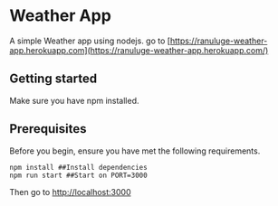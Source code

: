 # Weather App
A simple Weather app using nodejs. 
go to [https://ranuluge-weather-app.herokuapp.com](https://ranuluge-weather-app.herokuapp.com/)
## Getting started
Make sure you have npm installed.
## Prerequisites
Before you begin, ensure you have met the following requirements.
```
npm install ##Install dependencies
npm run start ##Start on PORT=3000
```
Then go to [http://localhost:3000](http://localhost:3000)
